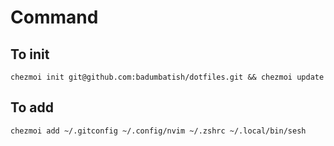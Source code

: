 


# Command 


## To init
```
chezmoi init git@github.com:badumbatish/dotfiles.git && chezmoi update
```

## To add 

```
chezmoi add ~/.gitconfig ~/.config/nvim ~/.zshrc ~/.local/bin/sesh  
```





